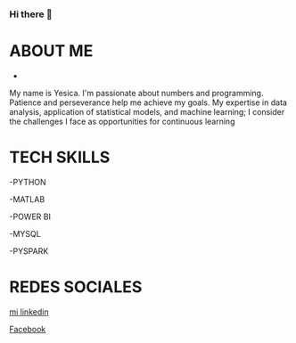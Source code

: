 ### Hi there 👋

<!--
**yesicamilagros/yesicamilagros** is a ✨ _special_ ✨ repository because its `README.md` (this file) appears on your GitHub profile.

Here are some ideas to get you started:

- 🔭 I’m currently working on ...
- 🌱 I’m currently learning ...
- 👯 I’m looking to collaborate on ...
- 🤔 I’m looking for help with ...
- 💬 Ask me about ...
- 📫 How to reach me: ...
- 😄 Pronouns: ...
- ⚡ Fun fact: ...
-->
# ABOUT ME

-
My name is Yesica. I'm passionate about numbers and programming. Patience and perseverance help me achieve my goals.
My expertise in data analysis, application of statistical models, and machine learning; I consider the challenges I face as opportunities for continuous learning

# TECH SKILLS

-PYTHON

-MATLAB

-POWER BI

-MYSQL

-PYSPARK

# REDES SOCIALES
[mi linkedin](https://www.linkedin.com/in/yesica-leon-ccahuana-1706a7216/)

[Facebook](https://www.facebook.com/yesica.leon.733?locale=es_LA)



